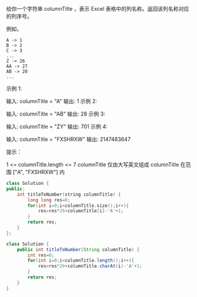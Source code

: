 给你一个字符串 columnTitle ，表示 Excel 表格中的列名称。返回该列名称对应的列序号。

 

例如，

    A -> 1
    B -> 2
    C -> 3
    ...
    Z -> 26
    AA -> 27
    AB -> 28 
    ...


示例 1:

输入: columnTitle = "A"
输出: 1
示例 2:

输入: columnTitle = "AB"
输出: 28
示例 3:

输入: columnTitle = "ZY"
输出: 701
示例 4:

输入: columnTitle = "FXSHRXW"
输出: 2147483647


提示：

1 <= columnTitle.length <= 7
columnTitle 仅由大写英文组成
columnTitle 在范围 ["A", "FXSHRXW"] 内

```c++
class Solution {
public:
    int titleToNumber(string columnTitle) {
        long long res=0;
        for(int i=0;i<columnTitle.size();i++){
            res=res*26+columnTitle[i]-'A'+1;
        }
        return res;
    }
};
```

```java
class Solution {
    public int titleToNumber(String columnTitle) {
        int res=0;
        for(int i=0;i<columnTitle.length();i++){
            res=res*26+columnTitle.charAt(i)-'A'+1;
        }
        return res;
    }
}
```

